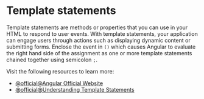# Template statements

Template statements are methods or properties that you can use in your HTML to respond to user events. With template statements, your application can engage users through actions such as displaying dynamic content or submitting forms. Enclose the event in `()` which causes Angular to evaluate the right hand side of the assignment as one or more template statements chained together using semicolon `;`.

Visit the following resources to learn more:

- [@official@Angular Official Website](https://angular.io/guide/template-statements)
- [@official@Understanding Template Statements](https://angular.dev/guide/templates/template-statements#)
